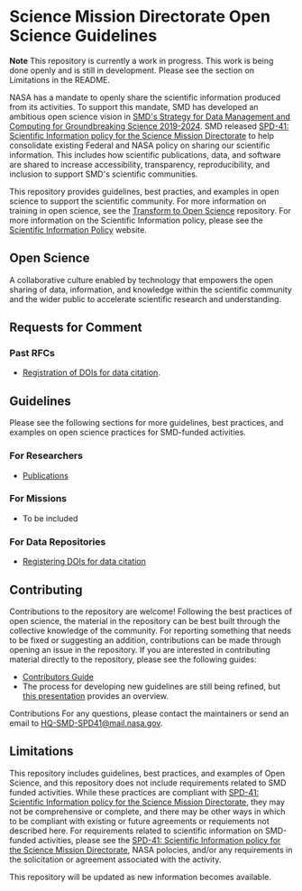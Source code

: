 # Science Mission Directorate Open Science Guidelines

**Note** 
This repository is currently a work in progress.  This work is being done openly and is still in development.  Please see the section on Limitations in the README.  


NASA has a mandate to openly share the scientific information produced from its activities.  To support this mandate, SMD has developed an ambitious open science vision in [SMD's Strategy for Data Management and Computing for Groundbreaking Science 2019-2024](https://science.nasa.gov/files/science-red/s3fs-public/atoms/files/SDMWG%20Strategy_Final.pdf). SMD released [SPD-41: Scientific Information policy for the Science Mission Directorate](https://science.nasa.gov/science-red/s3fs-public/atoms/files/Scientific%20Information%20policy%20SPD-41.pdf) to help consolidate existing Federal and NASA policy on sharing our scientific information.   This includes how scientific publications, data, and software are shared to increase accessibility, transparency, reproducibility, and inclusion to support SMD's scientific communities. 

This repository provides guidelines, best practies, and examples in open science to support the scientific community.  For more information on training in open science, see the [Transform to Open Science](https://github.com/nasa/Transform-to-Open-Science) repository.  For more information on the Scientific Information policy, please see the [Scientific Information Policy](https://science.nasa.gov/researchers/science-data/science-information-policy) website.  

## Open Science

A collaborative culture enabled by technology that empowers the open sharing of data, information, and knowledge within the scientific community and the wider public to accelerate scientific research and understanding.

## Requests for Comment

### Past RFCs
* [Registration of DOIs for data citation](request_for_comment/draft/RFC_001_data_citation_identifier.md). 

## Guidelines 

Please see the following sections for more guidelines, best practices, and examples on open science practices for SMD-funded activities.  

### For Researchers
* [Publications](guidance/research_publications.md)

### For Missions
* To be included

### For Data Repositories
* [Registering DOIs for data citation](guidance/doi_registration.md)

## Contributing

Contributions to the repository are welcome! Following the best practices of open science, the material in the repository can be best built through the collective knowledge of the community. For reporting something that needs to be fixed or suggesting an addition, contributions can be made through opening an issue in the repository. If you are interested in contributing material directly to the repository, please see the following guides:

* [Contributors Guide](Contributing)
* The process for developing new guidelines are still being refined, but [this presentation](https://docs.google.com/presentation/d/1DaFJpTCfl3cuTqBn7c32Bs8RNxRsa3vJnurmgh9SlXA/edit?usp=sharing) provides an overview.

Contributions 
For any questions, please contact the maintainers or send an email to <HQ-SMD-SPD41@mail.nasa.gov>. 

## Limitations

This repository includes guidelines, best practices, and examples of Open Science, and this repository does not include requirements related to SMD funded activities.  While these practices are compliant with [SPD-41: Scientific Information policy for the Science Mission Directorate](https://science.nasa.gov/science-red/s3fs-public/atoms/files/Scientific%20Information%20policy%20SPD-41.pdf), they may not be comprehensive or complete, and there may be other ways in which to be compliant with existing or future agreements or requiements not described here. For requirements related to scientific information on SMD-funded activities, please see the [SPD-41: Scientific Information policy for the Science Mission Directorate](https://science.nasa.gov/science-red/s3fs-public/atoms/files/Scientific%20Information%20policy%20SPD-41.pdf), NASA polocies, and/or any requirements in the solicitation or agreement associated with the activity.  

This repository will be updated as new information becomes available.



